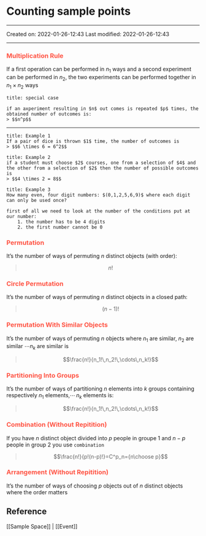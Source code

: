 # Counting sample points
___

Created on: 2022-01-26-12:43
Last modified: 2022-01-26-12:43

___
### <span style="color: #ff5545;text-transform: capitalize;">Multiplication rule</span>

If a first operation can be performed in $n_1$ ways and a second experiment can be performed in $n_2$, the two experiments can be performed together in $n_1 \times n_2$ ways

```ad-note
title: special case

if an axperiment resulting in $n$ out comes is repeated $p$ times, the obtained number of outcomes is: 
> $$n^p$$
```
___
```ad-example
title: Example 1
If a pair of dice is thrown $1$ time, the number of outcomes is 
> $$6 \times 6 = 6^2$$
```
```ad-example
title: Example 2
if a student must choose $2$ courses, one from a selection of $4$ and the other from a selection of $2$ then the number of possible outcomes is
> $$4 \times 2 = 8$$
```
```ad-example
title: Example 3
How many even, four digit numbers: $(0,1,2,5,6,9)$ where each digit can only be used once?

first of all we need to look at the number of the conditions put at our number:
	1. the number has to be 4 digits
	2. the first number cannot be 0
```

### <span style="color: #ff5545;text-transform: capitalize;">Permutation</span>
It’s the number of ways of permuting $n$ distinct objects (with order):

> $$n!$$

### <span style="color: #ff5545;text-transform: capitalize;">Circle permutation</span>
It’s the number of ways of permuting $n$ distinct objects in a closed path:
> $$(n-1)!$$

### <span style="color: #ff5545;text-transform: capitalize;">Permutation with similar objects</span>
It’s the number of ways of permuting $n$ objects where $n_1$ are similar, $n_2$ are similar $\cdots n_k$ are similar is

> $$\frac{n!}{n_1!\,n_2!\,\cdots\,n_k!}$$

### <span style="color: #ff5545;text-transform: capitalize;">Partitioning into groups</span>
It’s the number of ways of partitioning $n$ elements into $k$ groups containing respectively $n_1$ elements,$\cdots\,n_k$ elements is:

> $$\frac{n!}{n_1!\,n_2!\,\cdots\,n_k!}$$

### <span style="color: #ff5545;text-transform: capitalize;">Combination (without repitition)</span>

If you have $n$ distinct object divided into $p$ people in groupe 1 and $n-p$ people in group 2 you use `combination`

> $$\frac{n!}{p!(n-p)!}=C^p_n={n\choose p}$$

### <span style="color: #ff5545;text-transform: capitalize;">Arrangement (without repitition)</span>

It’s the number of ways of choosing $p$ objects out of $n$ distinct objects where the order matters

## Reference
[[Sample Space]] | [[Event]]
